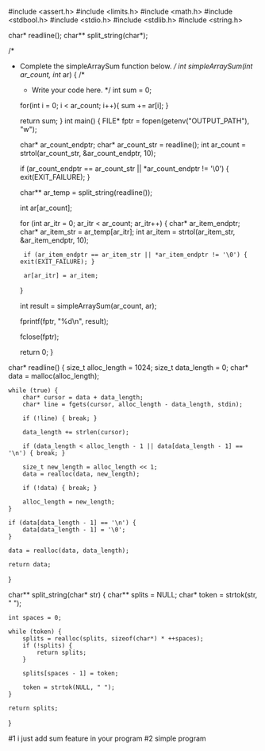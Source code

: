 #include <assert.h>
#include <limits.h>
#include <math.h>
#include <stdbool.h>
#include <stdio.h>
#include <stdlib.h>
#include <string.h>

char* readline();
char** split_string(char*);

/*
 * Complete the simpleArraySum function below.
 */
int simpleArraySum(int ar_count, int* ar) {
    /*
     * Write your code here.
     */
    int sum = 0;
    
    for(int i = 0; i < ar_count; i++){
       sum += ar[i];
    }
    
    return sum;
}
int main()
{
    FILE* fptr = fopen(getenv("OUTPUT_PATH"), "w");

    char* ar_count_endptr;
    char* ar_count_str = readline();
    int ar_count = strtol(ar_count_str, &ar_count_endptr, 10);

    if (ar_count_endptr == ar_count_str || *ar_count_endptr != '\0') { exit(EXIT_FAILURE); }

    char** ar_temp = split_string(readline());

    int ar[ar_count];

    for (int ar_itr = 0; ar_itr < ar_count; ar_itr++) {
        char* ar_item_endptr;
        char* ar_item_str = ar_temp[ar_itr];
        int ar_item = strtol(ar_item_str, &ar_item_endptr, 10);

        if (ar_item_endptr == ar_item_str || *ar_item_endptr != '\0') { exit(EXIT_FAILURE); }

        ar[ar_itr] = ar_item;
    }

    int result = simpleArraySum(ar_count, ar);

    fprintf(fptr, "%d\n", result);

    fclose(fptr);

    return 0;
}

char* readline() {
    size_t alloc_length = 1024;
    size_t data_length = 0;
    char* data = malloc(alloc_length);

    while (true) {
        char* cursor = data + data_length;
        char* line = fgets(cursor, alloc_length - data_length, stdin);

        if (!line) { break; }

        data_length += strlen(cursor);

        if (data_length < alloc_length - 1 || data[data_length - 1] == '\n') { break; }

        size_t new_length = alloc_length << 1;
        data = realloc(data, new_length);

        if (!data) { break; }

        alloc_length = new_length;
    }

    if (data[data_length - 1] == '\n') {
        data[data_length - 1] = '\0';
    }

    data = realloc(data, data_length);

    return data;
}

char** split_string(char* str) {
    char** splits = NULL;
    char* token = strtok(str, " ");

    int spaces = 0;

    while (token) {
        splits = realloc(splits, sizeof(char*) * ++spaces);
        if (!splits) {
            return splits;
        }

        splits[spaces - 1] = token;

        token = strtok(NULL, " ");
    }

    return splits;
}

#1   i just add sum feature in your program 
#2   simple program  
